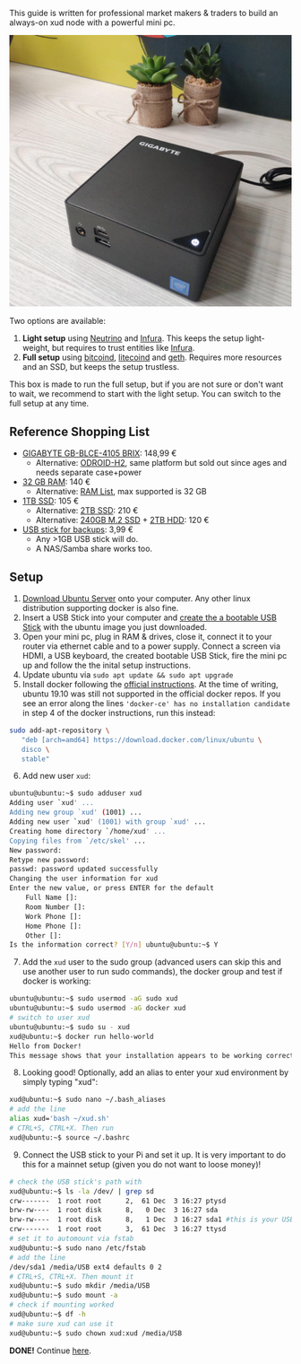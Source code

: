 This guide is written for professional market makers & traders to build an always-on xud node with a powerful mini pc.

![BeastXUD setup (plants are optional)](images/BeastXUD.jpg)

Two options are available:

1. **Light setup** using [Neutrino](https://github.com/lightninglabs/neutrino) and [Infura](https://infura.io/). This keeps the setup light-weight, but requires to trust entities like [Infura](https://infura.io/).
2. **Full setup** using [bitcoind](https://github.com/bitcoin/bitcoin/), [litecoind](https://github.com/litecoin-project/litecoin) and [geth](https://github.com/ethereum/go-ethereum). Requires more resources and an SSD, but keeps the setup trustless.

This box is made to run the full setup, but if you are not sure or don't want to wait, we recommend to start with the light setup. You can switch to the full setup at any time.

## Reference Shopping List
* [GIGABYTE GB-BLCE-4105 BRIX](https://www.computeruniverse.net/en/gigabyte-gb-blce-4105-brix): 148,99 €
  * Alternative: [ODROID-H2](https://www.hardkernel.com/shop/odroid-h2/), same platform but sold out since ages and needs separate case+power
* [32 GB RAM](https://www.computeruniverse.net/en/kingston-hyperx-impact-32gb-ddr4-so-dimm-ram-2): 140 €
  * Alternative: [RAM List](https://wiki.odroid.com/odroid-h2/hardware/ram), max supported is 32 GB
* [1TB SSD](https://www.computeruniverse.net/en/wd-green-ssd-wds100t2g0a-1tb): 105 €
  * Alternative: [2TB SSD](https://www.computeruniverse.net/en/sandisk-ssd-plus-25-2tb): 210 €
  * Alternative: [240GB M.2 SSD](https://www.computeruniverse.net/en/wd-green-ssd-m2-2280-240gb) + [2TB HDD](https://www.computeruniverse.net/en/seagate-firecuda-compute-st2000lx001-sshd-2tb): 120 €
* [USB stick for backups](https://www.amazon.es/dp/B00TPG6P22/): 3,99 €
   * Any >1GB USB stick will do.
   * A NAS/Samba share works too.

## Setup

1. [Download Ubuntu Server](https://ubuntu.com/download/server) onto your computer. Any other linux distribution supporting docker is also fine.
2. Insert a USB Stick into your computer and [create the a bootable USB Stick](https://ubuntu.com/tutorials/tutorial-create-a-usb-stick-on-ubuntu) with the ubuntu image you just downloaded.
3. Open your mini pc, plug in RAM & drives, close it, connect it to your router via ethernet cable and to a power supply. Connect a screen via HDMI, a USB keyboard, the created bootable USB Stick, fire the mini pc up and follow the the inital setup instructions.
4. Update ubuntu via `sudo apt update && sudo apt upgrade`
5. Install docker following the [official instructions](https://docs.docker.com/install/linux/docker-ce/ubuntu/). At the time of writing, ubuntu 19.10 was still not supported in the official docker repos. If you see an error along the lines `'docker-ce' has no installation candidate` in step 4 of the docker instructions, run this instead:
```bash
sudo add-apt-repository \
   "deb [arch=amd64] https://download.docker.com/linux/ubuntu \
   disco \
   stable"
```
6. Add new user `xud`:
```bash
ubuntu@ubuntu:~$ sudo adduser xud
Adding user `xud' ...
Adding new group `xud' (1001) ...
Adding new user `xud' (1001) with group `xud' ...
Creating home directory `/home/xud' ...
Copying files from `/etc/skel' ...
New password: 
Retype new password: 
passwd: password updated successfully
Changing the user information for xud
Enter the new value, or press ENTER for the default
	Full Name []: 
	Room Number []: 
	Work Phone []: 
	Home Phone []: 
	Other []: 
Is the information correct? [Y/n] ubuntu@ubuntu:~$ Y
```
7. Add the `xud` user to the sudo group (advanced users can skip this and use another user to run sudo commands), the docker group and test if docker is working:
```bash
ubuntu@ubuntu:~$ sudo usermod -aG sudo xud
ubuntu@ubuntu:~$ sudo usermod -aG docker xud
# switch to user xud
ubuntu@ubuntu:~$ sudo su - xud
xud@ubuntu:~$ docker run hello-world
Hello from Docker!
This message shows that your installation appears to be working correctly.
```
8. Looking good! Optionally, add an alias to enter your xud environment by simply typing "xud":
```bash
xud@ubuntu:~$ sudo nano ~/.bash_aliases
# add the line
alias xud='bash ~/xud.sh'
# CTRL+S, CTRL+X. Then run
xud@ubuntu:~$ source ~/.bashrc
```
9. Connect the USB stick to your Pi and set it up. It is very important to do this for a mainnet setup (given you do not want to loose money)!
```bash
# check the USB stick's path with
xud@ubuntu:~$ ls -la /dev/ | grep sd
crw-------  1 root root      2,  61 Dec  3 16:27 ptysd
brw-rw----  1 root disk      8,   0 Dec  3 16:27 sda
brw-rw----  1 root disk      8,   1 Dec  3 16:27 sda1 #this is your USB Stick
crw-------  1 root root      3,  61 Dec  3 16:27 ttysd
# set it to automount via fstab
xud@ubuntu:~$ sudo nano /etc/fstab
# add the line
/dev/sda1 /media/USB ext4 defaults 0 2
# CTRL+S, CTRL+X. Then mount it
xud@ubuntu:~$ sudo mkdir /media/USB
xud@ubuntu:~$ sudo mount -a
# check if mounting worked
xud@ubuntu:~$ df -h
# make sure xud can use it
xud@ubuntu:~$ sudo chown xud:xud /media/USB
```
**DONE!** Continue [here](Market%20Maker%20Guide.md#the-setup).